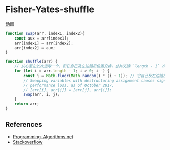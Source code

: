 # Fisher-Yates-shuffle
[动画](https://www.programming-algorithms.net/article/43676/Fisher-Yates-shuffle)

```js
function swap(arr, index1, index2){
    const aux = arr[index1];
    arr[index1] = arr[index2];
    arr[index2] = aux;
}

function shuffle(arr) {
    // 从右至左依次选取一个，和它自己及左边随机位置交换，总共交换 `length - 1` 次
    for (let i = arr.length - 1; i > 0; i--) {
        const j = Math.floor(Math.random() * (i + 1)); // 它自己及左边随机位置
        // Swapping variables with destructuring assignment causes significant
        // performance loss, as of October 2017.
        // [arr[i], arr[j]] = [arr[j], arr[i]];
        swap(arr, i, j);
    }
    return arr;
}
```


## References
* [Programming-Algorithms.net](https://www.programming-algorithms.net/article/43676/Fisher-Yates-shuffle)
* [Stackoverflow](https://stackoverflow.com/questions/6274339/how-can-i-shuffle-an-array)
